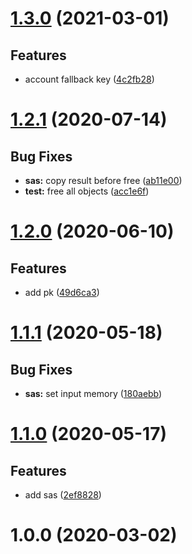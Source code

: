 # [1.3.0](https://gitlab.com/famedly/libraries/dart-olm/compare/1.2.1...1.3.0) (2021-03-01)


## Features

* account fallback key ([4c2fb28](https://gitlab.com/famedly/libraries/dart-olm/commit/4c2fb28913eb4ea9a678722ad9c0f1ddf5912d57))



# [1.2.1](https://gitlab.com/famedly/libraries/dart-olm/compare/1.2.0...1.2.1) (2020-07-14)


## Bug Fixes

* **sas:** copy result before free ([ab11e00](https://gitlab.com/famedly/libraries/dart-olm/commit/ab11e007a839344aa288846650f045424015bb34))
* **test:** free all objects ([acc1e6f](https://gitlab.com/famedly/libraries/dart-olm/commit/acc1e6f4d06f0b25be988c97038f46e59f4b5cb2))



# [1.2.0](https://gitlab.com/famedly/libraries/dart-olm/compare/1.1.1...1.2.0) (2020-06-10)


## Features

* add pk ([49d6ca3](https://gitlab.com/famedly/libraries/dart-olm/commit/49d6ca38c99564fa6b0e88852bd0a70749722355))



# [1.1.1](https://gitlab.com/famedly/libraries/dart-olm/compare/1.1.0...1.1.1) (2020-05-18)


## Bug Fixes

* **sas:** set input memory ([180aebb](https://gitlab.com/famedly/libraries/dart-olm/commit/180aebbdcc88334f8c0f4fab4490ac85fd8138cc))



# [1.1.0](https://gitlab.com/famedly/libraries/dart-olm/compare/1.0.0...1.1.0) (2020-05-17)


## Features

* add sas ([2ef8828](https://gitlab.com/famedly/libraries/dart-olm/commit/2ef8828859e0c4f6064038e45d89be3e46f8013c))



# 1.0.0 (2020-03-02)



